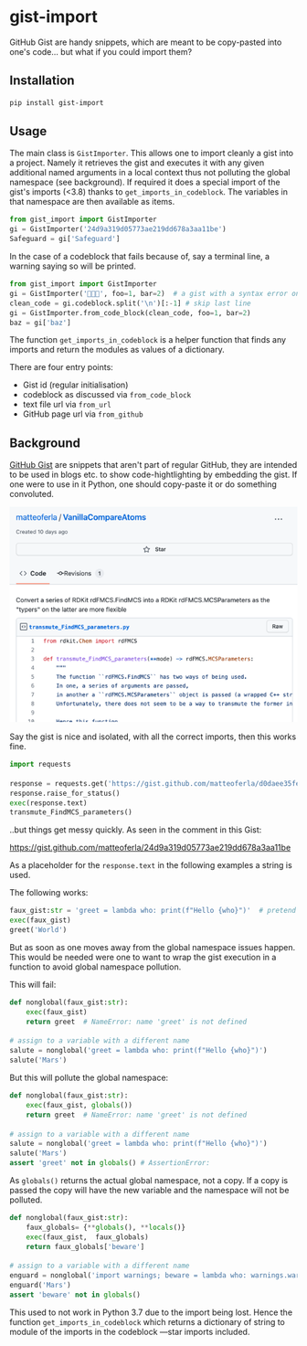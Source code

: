 # gist-import
GitHub Gist are handy snippets, which are meant to be copy-pasted into one's code... but what if you could import them?

## Installation

```bash
pip install gist-import
```

## Usage

The main class is `GistImporter`. This allows one to import cleanly a gist into a project.
Namely it retrieves the gist and executes it with any given additional named arguments
in a local context thus not polluting the global namespace (see background).
If required it does a special import of the gist's imports (<3.8) thanks to `get_imports_in_codeblock`.
The variables in that namespace are then available as items.

```python
from gist_import import GistImporter
gi = GistImporter('24d9a319d05773ae219dd678a3aa11be')
Safeguard = gi['Safeguard']
```

In the case of a codeblock that fails because of, say a terminal line, a warning saying so will be printed.
```python
from gist_import import GistImporter
gi = GistImporter('👾👾👾', foo=1, bar=2)  # a gist with a syntax error on the last line will not run...
clean_code = gi.codeblock.split('\n')[:-1] # skip last line
gi = GistImporter.from_code_block(clean_code, foo=1, bar=2)
baz = gi['baz']
```

The function `get_imports_in_codeblock` is a helper function that finds any imports and return the modules as
values of a dictionary.

There are four entry points:

* Gist id (regular initialisation)
* codeblock as discussed via `from_code_block`
* text file url via `from_url`
* GitHub page url via `from_github`

## Background

[GitHub Gist](https://gist.github.com/) are snippets that aren't part of regular GitHub,
they are intended to be used in blogs etc. to show code-hightlighting by embedding the gist.
If one were to use in it Python, one should copy-paste it or do something convoluted.

![img.png](example_gist.png)

Say the gist is nice and isolated, with all the correct imports,
then this works fine.

```python
import requests

response = requests.get('https://gist.github.com/matteoferla/d0daee35fe6f598bc720ce0eeebbac97/raw/6f7ba15dde86f1066629af61e0724dbe6a62cceb/transmute_FindMCS_parameters.py')
response.raise_for_status()
exec(response.text)
transmute_FindMCS_parameters()
```

..but things get messy quickly. As seen in the comment in this Gist:

https://gist.github.com/matteoferla/24d9a319d05773ae219dd678a3aa11be


As a placeholder for the `response.text` in the following examples a string is used.

The following works:

```python
faux_gist:str = 'greet = lambda who: print(f"Hello {who}")'  # pretend this is the gist from `response.text`
exec(faux_gist)
greet('World')
```

But as soon as one moves away from the global namespace issues happen.
This would be needed were one to want to wrap the gist execution in a function
to avoid global namespace pollution.

This will fail:

```python
def nonglobal(faux_gist:str):
    exec(faux_gist)
    return greet  # NameError: name 'greet' is not defined
    
# assign to a variable with a different name
salute = nonglobal('greet = lambda who: print(f"Hello {who}")')
salute('Mars')
```

But this will pollute the global namespace:

```python
def nonglobal(faux_gist:str):
    exec(faux_gist, globals())
    return greet  # NameError: name 'greet' is not defined
    
# assign to a variable with a different name
salute = nonglobal('greet = lambda who: print(f"Hello {who}")')
salute('Mars')
assert 'greet' not in globals() # AssertionError: 
```

As `globals()` returns the actual global namespace, not a copy.
If a copy is passed the copy will have the new variable and the namespace will not be polluted.

```python
def nonglobal(faux_gist:str):
    faux_globals= {**globals(), **locals()}
    exec(faux_gist,  faux_globals)
    return faux_globals['beware']
  
# assign to a variable with a different name
enguard = nonglobal('import warnings; beware = lambda who: warnings.warn(f"Beware {who}")')
enguard('Mars')
assert 'beware' not in globals()
```

This used to not work in Python 3.7 due to the import being lost.
Hence the function `get_imports_in_codeblock` which returns a dictionary of string to module
of the imports in the codeblock —star imports included.